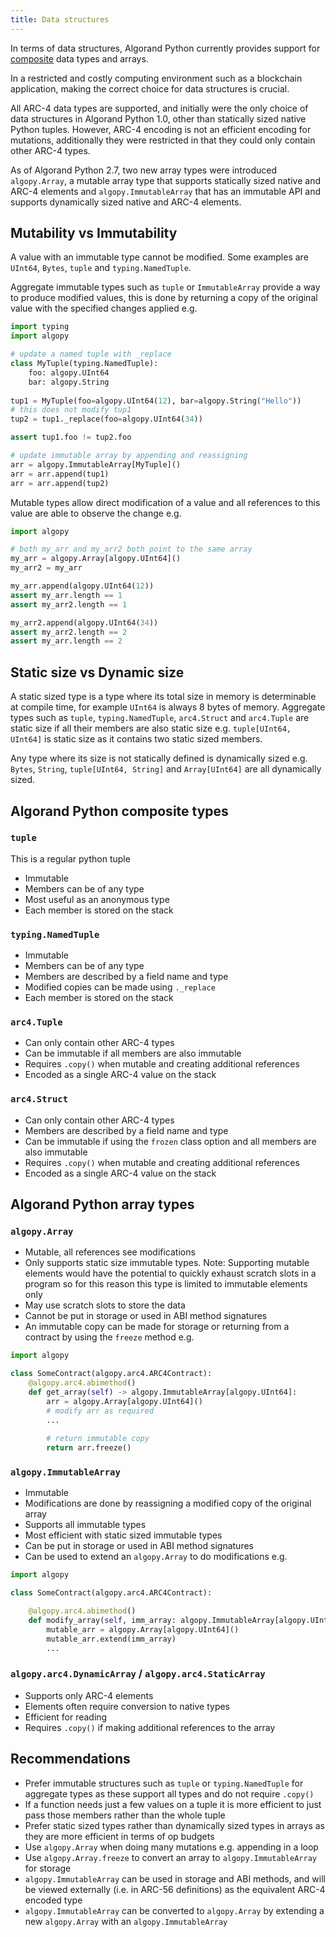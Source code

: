 ```yaml
---
title: Data structures
---
```


In terms of data structures, Algorand Python currently provides support for 
[composite](https://en.wikipedia.org/wiki/Composite_data_type) data types and arrays.

In a restricted and costly computing environment such as a blockchain application, making the 
correct choice for data structures is crucial.

All ARC-4 data types are supported, and initially were the only choice of data structures in
Algorand Python 1.0, other than statically sized native Python tuples. However, ARC-4 encoding
is not an efficient encoding for mutations, additionally they were restricted in that they could
only contain other ARC-4 types.

As of Algorand Python 2.7, two new array types were introduced `algopy.Array`, a mutable array type
that supports statically sized native and ARC-4 elements and `algopy.ImmutableArray` that has
an immutable API and supports dynamically sized native and ARC-4 elements.

## Mutability vs Immutability
A value with an immutable type cannot be modified. Some examples are `UInt64`, `Bytes`, `tuple` and `typing.NamedTuple`.

Aggregate immutable types such as `tuple` or `ImmutableArray` provide a way to produce modified values, 
this is done by returning a copy of the original value with the specified changes applied 
e.g.
```python
import typing
import algopy

# update a named tuple with _replace
class MyTuple(typing.NamedTuple):
    foo: algopy.UInt64
    bar: algopy.String
    
tup1 = MyTuple(foo=algopy.UInt64(12), bar=algopy.String("Hello"))
# this does not modify tup1
tup2 = tup1._replace(foo=algopy.UInt64(34))

assert tup1.foo != tup2.foo

# update immutable array by appending and reassigning
arr = algopy.ImmutableArray[MyTuple]()
arr = arr.append(tup1)
arr = arr.append(tup2)
```

Mutable types allow direct modification of a value and all references to this value are able to observe the change
e.g.
```python
import algopy

# both my_arr and my_arr2 both point to the same array
my_arr = algopy.Array[algopy.UInt64]()
my_arr2 = my_arr

my_arr.append(algopy.UInt64(12))
assert my_arr.length == 1
assert my_arr2.length == 1

my_arr2.append(algopy.UInt64(34))
assert my_arr2.length == 2
assert my_arr.length == 2
```

## Static size vs Dynamic size
A static sized type is a type where its total size in memory is determinable at compile time, for example
`UInt64` is always 8 bytes of memory. Aggregate types such as `tuple`, `typing.NamedTuple`, 
`arc4.Struct` and `arc4.Tuple` are static size if all their members are also static size 
e.g.
`tuple[UInt64, UInt64]` is static size as it contains two static sized members.

Any type where its size is not statically defined is dynamically sized e.g. `Bytes`,
`String`, `tuple[UInt64, String]` and `Array[UInt64]` are all dynamically sized.

## Algorand Python composite types

### `tuple`
This is a regular python tuple
* Immutable 
* Members can be of any type
* Most useful as an anonymous type
* Each member is stored on the stack

### `typing.NamedTuple`
* Immutable
* Members can be of any type
* Members are described by a field name and type
* Modified copies can be made using `._replace`
* Each member is stored on the stack

### `arc4.Tuple`
* Can only contain other ARC-4 types
* Can be immutable if all members are also immutable
* Requires `.copy()` when mutable and creating additional references
* Encoded as a single ARC-4 value on the stack

### `arc4.Struct`
* Can only contain other ARC-4 types
* Members are described by a field name and type
* Can be immutable if using the `frozen` class option and all members are also immutable
* Requires `.copy()` when mutable and creating additional references
* Encoded as a single ARC-4 value on the stack

## Algorand Python array types

### `algopy.Array`
* Mutable, all references see modifications
* Only supports static size immutable types.
  Note: Supporting mutable elements would have the potential to quickly exhaust scratch slots in a 
  program so for this reason this type is limited to immutable elements only
* May use scratch slots to store the data
* Cannot be put in storage or used in ABI method signatures
* An immutable copy can be made for storage or returning from a contract by using the `freeze` method e.g.
```python
import algopy

class SomeContract(algopy.arc4.ARC4Contract):
    @algopy.arc4.abimethod()
    def get_array(self) -> algopy.ImmutableArray[algopy.UInt64]:
        arr = algopy.Array[algopy.UInt64]()
        # modify arr as required
        ...
    
        # return immutable copy
        return arr.freeze()
```

### `algopy.ImmutableArray`
* Immutable
* Modifications are done by reassigning a modified copy of the original array
* Supports all immutable types
* Most efficient with static sized immutable types
* Can be put in storage or used in ABI method signatures
* Can be used to extend an `algopy.Array` to do modifications e.g.
```python
import algopy

class SomeContract(algopy.arc4.ARC4Contract):

    @algopy.arc4.abimethod()
    def modify_array(self, imm_array: algopy.ImmutableArray[algopy.UInt64]) -> None:
        mutable_arr = algopy.Array[algopy.UInt64]()
        mutable_arr.extend(imm_array)
        ...
```


### `algopy.arc4.DynamicArray` / `algopy.arc4.StaticArray`
* Supports only ARC-4 elements
* Elements often require conversion to native types
* Efficient for reading
* Requires `.copy()` if making additional references to the array 

## Recommendations
* Prefer immutable structures such as `tuple` or `typing.NamedTuple` for aggregate types as these support all types and do not require `.copy()`
* If a function needs just a few values on a tuple it is more efficient to just pass those members rather than the whole tuple
* Prefer static sized types rather than dynamically sized types in arrays as they are more efficient in terms of op budgets
* Use `algopy.Array` when doing many mutations e.g. appending in a loop
* Use `algopy.Array.freeze` to convert an array to `algopy.ImmutableArray` for storage
* `algopy.ImmutableArray` can be used in storage and ABI methods, and will be viewed externally (i.e. in ARC-56 definitions) as the equivalent ARC-4 encoded type
* `algopy.ImmutableArray` can be converted to `algopy.Array` by extending a new `algopy.Array` with an `algopy.ImmutableArray`